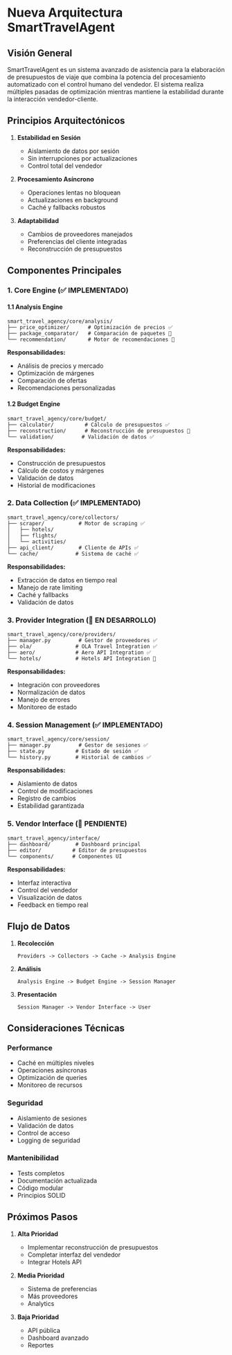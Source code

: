 # Nueva Arquitectura SmartTravelAgent

## Visión General
SmartTravelAgent es un sistema avanzado de asistencia para la elaboración de presupuestos de viaje que combina la potencia del procesamiento automatizado con el control humano del vendedor. El sistema realiza múltiples pasadas de optimización mientras mantiene la estabilidad durante la interacción vendedor-cliente.

## Principios Arquitectónicos

1. **Estabilidad en Sesión**
   - Aislamiento de datos por sesión
   - Sin interrupciones por actualizaciones
   - Control total del vendedor

2. **Procesamiento Asíncrono**
   - Operaciones lentas no bloquean
   - Actualizaciones en background
   - Caché y fallbacks robustos

3. **Adaptabilidad**
   - Cambios de proveedores manejados
   - Preferencias del cliente integradas
   - Reconstrucción de presupuestos

## Componentes Principales

### 1. Core Engine (✅ IMPLEMENTADO)

#### 1.1 Analysis Engine
```
smart_travel_agency/core/analysis/
├── price_optimizer/      # Optimización de precios ✅
├── package_comparator/   # Comparación de paquetes 🚧
└── recommendation/       # Motor de recomendaciones 🚧
```

**Responsabilidades:**
- Análisis de precios y mercado
- Optimización de márgenes
- Comparación de ofertas
- Recomendaciones personalizadas

#### 1.2 Budget Engine
```
smart_travel_agency/core/budget/
├── calculator/          # Cálculo de presupuestos ✅
├── reconstruction/      # Reconstrucción de presupuestos 🚧
└── validation/         # Validación de datos ✅
```

**Responsabilidades:**
- Construcción de presupuestos
- Cálculo de costos y márgenes
- Validación de datos
- Historial de modificaciones

### 2. Data Collection (✅ IMPLEMENTADO)

```
smart_travel_agency/core/collectors/
├── scraper/           # Motor de scraping ✅
│   ├── hotels/
│   ├── flights/
│   └── activities/
├── api_client/        # Cliente de APIs ✅
└── cache/            # Sistema de caché ✅
```

**Responsabilidades:**
- Extracción de datos en tiempo real
- Manejo de rate limiting
- Caché y fallbacks
- Validación de datos

### 3. Provider Integration (🚧 EN DESARROLLO)

```
smart_travel_agency/core/providers/
├── manager.py         # Gestor de proveedores ✅
├── ola/              # OLA Travel Integration ✅
├── aero/             # Aero API Integration ✅
└── hotels/           # Hotels API Integration 🚧
```

**Responsabilidades:**
- Integración con proveedores
- Normalización de datos
- Manejo de errores
- Monitoreo de estado

### 4. Session Management (✅ IMPLEMENTADO)

```
smart_travel_agency/core/session/
├── manager.py         # Gestor de sesiones ✅
├── state.py          # Estado de sesión ✅
└── history.py        # Historial de cambios ✅
```

**Responsabilidades:**
- Aislamiento de datos
- Control de modificaciones
- Registro de cambios
- Estabilidad garantizada

### 5. Vendor Interface (📝 PENDIENTE)

```
smart_travel_agency/interface/
├── dashboard/        # Dashboard principal
├── editor/          # Editor de presupuestos
└── components/      # Componentes UI
```

**Responsabilidades:**
- Interfaz interactiva
- Control del vendedor
- Visualización de datos
- Feedback en tiempo real

## Flujo de Datos

1. **Recolección**
   ```
   Providers -> Collectors -> Cache -> Analysis Engine
   ```

2. **Análisis**
   ```
   Analysis Engine -> Budget Engine -> Session Manager
   ```

3. **Presentación**
   ```
   Session Manager -> Vendor Interface -> User
   ```

## Consideraciones Técnicas

### Performance
- Caché en múltiples niveles
- Operaciones asíncronas
- Optimización de queries
- Monitoreo de recursos

### Seguridad
- Aislamiento de sesiones
- Validación de datos
- Control de acceso
- Logging de seguridad

### Mantenibilidad
- Tests completos
- Documentación actualizada
- Código modular
- Principios SOLID

## Próximos Pasos

1. **Alta Prioridad**
   - Implementar reconstrucción de presupuestos
   - Completar interfaz del vendedor
   - Integrar Hotels API

2. **Media Prioridad**
   - Sistema de preferencias
   - Más proveedores
   - Analytics

3. **Baja Prioridad**
   - API pública
   - Dashboard avanzado
   - Reportes
